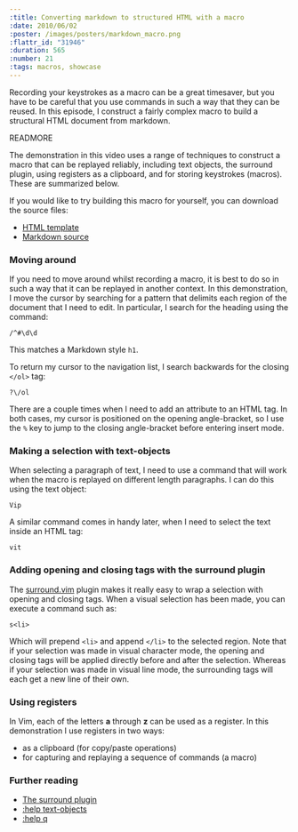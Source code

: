 ```yaml
--- 
:title: Converting markdown to structured HTML with a macro
:date: 2010/06/02
:poster: /images/posters/markdown_macro.png
:flattr_id: "31946"
:duration: 565
:number: 21
:tags: macros, showcase
---
```


Recording your keystrokes as a macro can be a great timesaver, but you have to be careful that you use commands in such a way that they can be reused. In this episode, I construct a fairly complex macro to build a structural HTML document from markdown.


READMORE


The demonstration in this video uses a range of techniques to construct a
macro that can be replayed reliably, including text objects, the surround
plugin, using registers as a clipboard, and for storing keystrokes (macros).
These are summarized below.

If you would like to try building this macro for yourself, you can download
the source files:

* [HTML template][template]
* [Markdown source][source]

### Moving around ###

If you need to move around whilst recording a macro, it is best to do so in
such a way that it can be replayed in another context. In this demonstration,
I move the cursor by searching for a pattern that delimits each region of the
document that I need to edit. In particular, I search for the heading using
the command:

    /^#\d\d

This matches a Markdown style `h1`.

To return my cursor to the navigation list, I search backwards for the closing
`</ol>` tag:

    ?\/ol

There are a couple times when I need to add an attribute to an HTML tag. In
both cases, my cursor is positioned on the opening angle-bracket, so I use the
`%` key to jump to the closing angle-bracket before entering insert mode.

### Making a selection with text-objects ###

When selecting a paragraph of text, I need to use a command that will work
when the macro is replayed on different length paragraphs. I can do this using
the text object:

    Vip

A similar command comes in handy later, when I need to select the text inside
an HTML tag:
  
    vit

### Adding opening and closing tags with the surround plugin ###

The [surround.vim][s] plugin makes it really easy to wrap a selection with
opening and closing tags. When a visual selection has been made, you can
execute a command such as:

    s<li>

Which will prepend `<li>` and append `</li>` to the selected region. Note that
if your selection was made in visual character mode, the opening and closing
tags will be applied directly before and after the selection. Whereas if your
selection was made in visual line mode, the surrounding tags will each get a
new line of their own.

### Using registers ###

In Vim, each of the letters **a** through **z** can be used as a register. In
this demonstration I use registers in two ways:

* as a clipboard (for copy/paste operations)
* for capturing and replaying a sequence of commands (a macro)

### Further reading ###

* [The surround plugin][s]
* [:help text-objects][to]
* [:help q][record]

[s]: http://www.vim.org/scripts/script.php?script_id=1697
[to]: http://vimdoc.sourceforge.net/htmldoc/motion.html#text-objects
[record]: http://vimdoc.sourceforge.net/htmldoc/repeat.html#q
[template]: http://vimcasts.org/episodes/converting-markdown-to-structured-html-with-a-macro/template.html
[source]: http://vimcasts.org/episodes/converting-markdown-to-structured-html-with-a-macro/pecha-kucha-script.md
